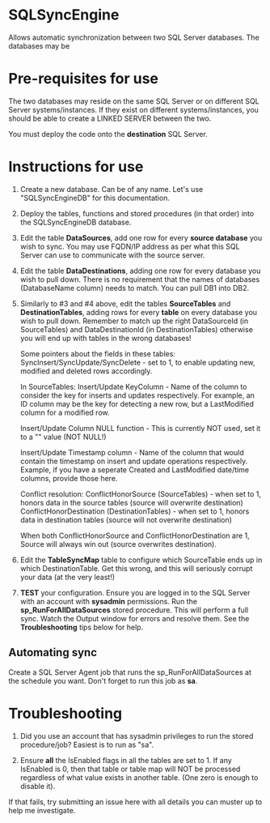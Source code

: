 # SQLSyncEngine
Allows automatic synchronization between two SQL Server databases. The databases may be 

# Pre-requisites for use
The two databases may reside on the same SQL Server or on different SQL Server systems/instances. If they exist on different systems/instances, you should be able to create a LINKED SERVER between the two.

You must deploy the code onto the **destination** SQL Server.

# Instructions for use

1. Create a new database. Can be of any name. Let's use "SQLSyncEngineDB" for this documentation.

2. Deploy the tables, functions and stored procedures (in that order) into the SQLSyncEngineDB database.

3. Edit the table **DataSources**, add one row for every **source database** you wish to sync. You may use FQDN/IP address as per what this SQL Server can use to communicate with the source server.  

4. Edit the table **DataDestinations**, adding one row for every database you wish to pull down. There is no requirement that the names of databases (DatabaseName column) needs to match. You can pull DB1 into DB2.

5. Similarly to #3 and #4 above, edit the tables **SourceTables** and **DestinationTables**, adding rows for every **table** on every database you wish to pull down. Remember to match up the right DataSourceId (in SourceTables) and DataDestinationId (in DestinationTables) otherwise you will end up with tables in the wrong databases!

    Some pointers about the fields in these tables:
    SyncInsert/SyncUpdate/SyncDelete - set to 1, to enable updating new, modified and deleted rows accordingly.
    
    In SourceTables:
    Insert/Update KeyColumn - Name of the column to consider the key for inserts and updates respectively. For example, an ID column may be the key for detecting a new row, but a LastModified column for a modified row.
    
    Insert/Update Column NULL function - This is currently NOT used, set it to a "" value (NOT NULL!)
    
    Insert/Update Timestamp column - Name of the column that would contain the timestamp on insert and update operations respectively. Example, if you have a seperate Created and LastModified date/time columns, provide those here.
    
    Conflict resolution:
    ConflictHonorSource (SourceTables) - when set to 1, honors data in the source tables (source will overwrite destination)
    ConflictHonorDestination (DestinationTables) - when set to 1, honors data in destination tables (source will not overwrite destination)
    
    When both ConflictHonorSource and ConflictHonorDestination are 1, Source will always win out (source overwrites destination).

6. Edit the **TableSyncMap** table to configure which SourceTable ends up in which DestinationTable. Get this wrong, and this will seriously corrupt your data (at the very least!)

7. **TEST** your configuration. Ensure you are logged in to the SQL Server with an account with **sysadmin** permissions. Run the **sp_RunForAllDataSources** stored procedure. This will perform a full sync. Watch the Output window for errors and resolve them. See the **Troubleshooting** tips below for help.

## Automating sync
Create a SQL Server Agent job that runs the sp_RunForAllDataSources at the schedule you want. Don't forget to run this job as **sa**.

# Troubleshooting

1. Did you use an account that has sysadmin privileges to run the stored procedure/job? Easiest is to run as "sa". 

2. Ensure **all** the IsEnabled flags in all the tables are set to 1. If any IsEnabled is 0, then that table or table map will NOT be processed regardless of what value exists in another table. (One zero is enough to disable it).

If that fails, try submitting an issue here with all details you can muster up to help me investigate.
